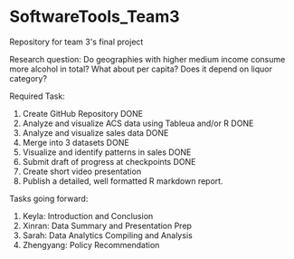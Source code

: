 # SoftwareTools_Team3
Repository for team 3's final project

Research question: Do geographies with higher medium income consume more alcohol in total? What about per capita? Does it depend on liquor category?

Required Task:
 1. Create GitHub Repository DONE
 2. Analyze and visualize ACS data using Tableua and/or R DONE
 3. Analyze and visualize sales data DONE
 4. Merge into 3 datasets DONE
 5. Visualize and identify patterns in sales DONE
 6. Submit draft of progress at checkpoints DONE
 7. Create short video presentation
 8. Publish a detailed, well formatted R markdown report.
 
 Tasks going forward:
 1. Keyla: Introduction and Conclusion
 2. Xinran: Data Summary and Presentation Prep
 3. Sarah: Data Analytics Compiling and Analysis
 4. Zhengyang: Policy Recommendation

